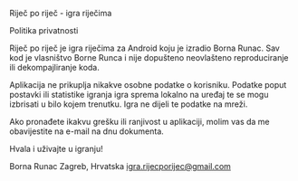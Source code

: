 Riječ po riječ - igra riječima

Politika privatnosti

Riječ po riječ je igra riječima za Android koju je izradio Borna Runac. Sav kod je vlasništvo Borne Runca i nije dopušteno neovlašteno reproduciranje ili dekompajliranje koda.

Aplikacija ne prikuplja nikakve osobne podatke o korisniku. Podatke poput postavki ili statistike igranja igra sprema lokalno na uređaj te se mogu izbrisati u bilo kojem trenutku. Igra ne dijeli te podatke na mreži.

Ako pronađete ikakvu grešku ili ranjivost u aplikaciji, molim vas da me obavijestite na e-mail na dnu dokumenta.

Hvala i uživajte u igranju!

Borna Runac
Zagreb, Hrvatska
igra.rijecporijec@gmail.com
